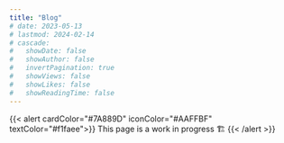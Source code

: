 ```yaml
---
title: "Blog"
# date: 2023-05-13
# lastmod: 2024-02-14
# cascade:
#   showDate: false
#   showAuthor: false
#   invertPagination: true
#   showViews: false
#   showLikes: false
#   showReadingTime: false
---
```


{{< alert cardColor="#7A889D" iconColor="#AAFFBF" textColor="#f1faee">}}
This page is a work in progress 🏗️
{{< /alert >}}